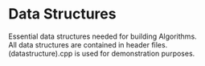 # Data Structures

Essential data structures needed for building Algorithms. \
All data structures are contained in header files. \
(datastructure).cpp is used for demonstration purposes.